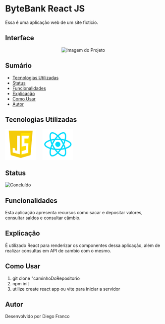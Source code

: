 # ByteBank React JS

Essa é uma aplicação web de um site ficticio.

## Interface

<div align="center">
  <img src="img/image.png" alt="Imagem do Projeto" width="900">
</div>

## Sumário

- [Tecnologias Utilizadas](#tecnologias-utilizadas)
- [Status](#status)
- [Funcionalidades](#funcionalidades)
- [Explicação](#explicação)
- [Como Usar](#como-usar)
- [Autor](#autor)

## Tecnologias Utilizadas

<div style="display: flex; flex-direction: row;">
  <div style="margin-right: 20px; display: flex; justify-content: flex-start;">
    <img src="img/js.png" alt="Logo Linguagem" width="100"/>
  </div>
  <div style="margin-right: 20px; display: flex; justify-content: flex-start;">
    <img src="img/react.png" alt="Logo Linguagem" width="100"/>
  </div>
</div>

## Status

![Concluído](http://img.shields.io/static/v1?label=STATUS&message=CONCLUIDO&color=GREEN&style=for-the-badge)


## Funcionalidades

Esta aplicação apresenta recursos como sacar e depositar valores, consultar saldos e consultar câmbio.

## Explicação

É utilizado React para renderizar os componentes dessa aplicação, além de realizar consultas em API de cambio com o mesmo.

## Como Usar

1. git clone "caminhoDoRepositorio
2. npm init
3. utilize create react app ou vite para iniciar a servidor

## Autor

Desenvolvido por Diego Franco
